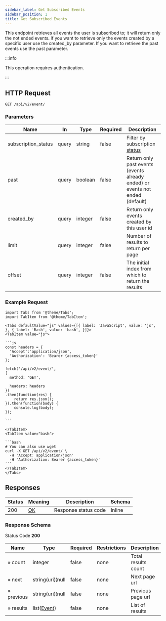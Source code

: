 ```yaml
---
sidebar_label: Get Subscribed Events
sidebar_position: 1
title: Get Subscribed Events
---
```


This endpoint retrieves all events the user is subscribed to; it will return only the not ended events.
If you want to retrieve only the events created by a specific user use the created_by parameter.
If you want to retrieve the past events use the past parameter.

:::info

This operation requires authentication.

:::

## HTTP Request

`GET /api/v2/event/`

### Parameters

| Name                | In    | Type    | Required | Description                                                                            |
|---------------------|-------|---------|----------|----------------------------------------------------------------------------------------|
| subscription_status | query | string  | false    | Filter by subscription [status](/docs/apireference/v2/schemas/event#enumerated-values) |
| past                | query | boolean | false    | Return only past events (events already ended) or events not ended (default)           |
| created_by          | query | integer | false    | Return only events created by this user id                                             |
| limit               | query | integer | false    | Number of results to return per page                                                   |
| offset              | query | integer | false    | The initial index from which to return the results                                     |

### Example Request

````mdx-code-block
import Tabs from '@theme/Tabs';
import TabItem from '@theme/TabItem';

<Tabs defaultValue="js" values={[{ label: 'JavaScript', value: 'js', }, { label: 'Bash', value: 'bash', }]}>
<TabItem value="js">

```js
const headers = {
  'Accept':'application/json',
  'Authorization': 'Bearer {access_token}'
};

fetch('/api/v2/event/',
{
  method: 'GET',

  headers: headers
})
.then(function(res) {
    return res.json();
}).then(function(body) {
    console.log(body);
});

```

</TabItem>
<TabItem value="bash">

```bash
# You can also use wget
curl -X GET /api/v2/event/ \
  -H 'Accept: application/json'
  -H 'Authorization: Bearer {access_token}'
```
</TabItem>
</Tabs>
````

## Responses

| Status | Meaning                                                 | Description          | Schema |
|--------|---------------------------------------------------------|----------------------|--------|
| 200    | [OK](https://tools.ietf.org/html/rfc7231#section-6.3.1) | Response status code | Inline |

### Response Schema

Status Code **200**

| Name       | Type                                               | Required | Restrictions | Description         |
|------------|----------------------------------------------------|----------|--------------|---------------------|
| » count    | integer                                            | false    | none         | Total results count |
| » next     | string(uri)¦null                                   | false    | none         | Next page url       |
| » previous | string(uri)¦null                                   | false    | none         | Previous page url   |
| » results  | list([Event](/docs/apireference/v2/schemas/event)) | false    | none         | List of results     |
